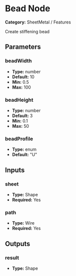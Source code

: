 
# Bead Node

**Category:** SheetMetal / Features

Create stiffening bead

## Parameters


### beadWidth
- **Type:** number
- **Default:** 10
- **Min:** 0.5
- **Max:** 100



### beadHeight
- **Type:** number
- **Default:** 3
- **Min:** 0.1
- **Max:** 50



### beadProfile
- **Type:** enum
- **Default:** "U"





## Inputs


### sheet
- **Type:** Shape
- **Required:** Yes



### path
- **Type:** Wire
- **Required:** Yes



## Outputs


### result
- **Type:** Shape




